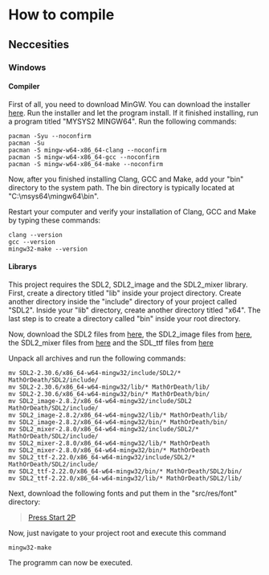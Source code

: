 # How to compile

## Neccesities

### Windows

#### Compiler

First of all, you need to download MinGW. You can download the installer [here](https://github.com/msys2/msys2-installer/releases/download/2024-07-27/msys2-x86_64-20240727.exe).
Run the installer and let the program install. If it finished installing, run a
program titled "MYSYS2 MINGW64". Run the following commands:

```shell
pacman -Syu --noconfirm
pacman -Su
pacman -S mingw-w64-x86_64-clang --noconfirm
pacman -S mingw-w64-x86_64-gcc --noconfirm
pacman -S mingw-w64-x86_64-make --noconfirm
```

Now, after you finished installing Clang, GCC and Make, add your "bin" directory
to the system path. The bin directory is typically located at
"C:\msys64\mingw64\bin".

Restart your computer and verify your installation of Clang, GCC and Make by
typing these commands:

```shell
clang --version
gcc --version
mingw32-make --version
```

#### Librarys

This project requires the SDL2, SDL2_image and the SDL2_mixer library. First,
create a directory titled "lib" inside your project directory. Create another
directory inside the "include" directory of your project called "SDL2". Inside
your "lib" directory, create another directory titled "x64". The last step is
to create a directory called "bin" inside your root directory.

Now, download the SDL2 files from [here](https://github.com/libsdl-org/SDL/releases/download/release-2.30.6/SDL2-devel-2.30.6-mingw.tar.gz),
the SDL2_image files from [here](https://github.com/libsdl-org/SDL_image/releases/download/release-2.8.2/SDL2_image-devel-2.8.2-mingw.tar.gz),
the SDL2_mixer files from [here](https://github.com/libsdl-org/SDL_mixer/releases/download/release-2.8.0/SDL2_mixer-devel-2.8.0-mingw.tar.gz)
and the SDL_ttf files from [here](https://github.com/libsdl-org/SDL_ttf/releases/download/release-2.22.0/SDL2_ttf-devel-2.22.0-mingw.tar.gz)

Unpack all archives and run the following commands:

```shell
mv SDL2-2.30.6/x86_64-w64-mingw32/include/SDL2/* MathOrDeath/SDL2/include/
mv SDL2-2.30.6/x86_64-w64-mingw32/lib/* MathOrDeath/lib/
mv SDL2-2.30.6/x86_64-w64-mingw32/bin/* MathOrDeath/bin/
mv SDL2_image-2.8.2/x86_64-w64-mingw32/include/SDL2 MathOrDeath/SDL2/include/
mv SDL2_image-2.8.2/x86_64-w64-mingw32/lib/* MathOrDeath/lib/
mv SDL2_image-2.8.2/x86_64-w64-mingw32/bin/* MathOrDeath/bin/
mv SDL2_mixer-2.8.0/x86_64-w64-mingw32/include/SDL2/* MathOrDeath/SDL2/include/
mv SDL2_mixer-2.8.0/x86_64-w64-mingw32/lib/* MathOrDeath
mv SDL2_mixer-2.8.0/x86_64-w64-mingw32/bin/* MathOrDeath
mv SDL2_ttf-2.22.0/x86_64-w64-mingw32/include/SDL2/* MathOrDeath/SDL2/include/
mv SDL2_ttf-2.22.0/x86_64-w64-mingw32/bin/* MathOrDeath/SDL2/bin/
mv SDL2_ttf-2.22.0/x86_64-w64-mingw32/lib/* MathOrDeath/SDL2/lib/
```

Next, download the following fonts and put them in the "src/res/font"
directory:
> [Press Start 2P](https://fonts.google.com/specimen/Press+Start+2P)

Now, just navigate to your project root and execute this command

```shell
mingw32-make
```

The programm can now be executed.
